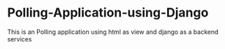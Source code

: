 # Polling-Application-using-Django
This is an Polling application using html as view and django as a backend services
